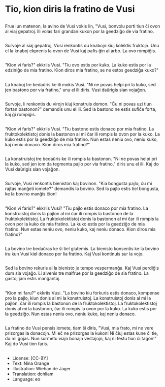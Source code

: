# Tio, kion diris la fratino de Vusi

##
Frue iun matenon, la avino de Vusi vokis lin, "Vusi, bonvolu porti tiun ĉi ovon al viaj gepatroj. Ili volas fari grandan kukon por la geedziĝo de via fratino.

##
Survoje al siaj gepatroj, Vusi renkontis du knabojn kiuj kolektis fruktojn. Unu el la knaboj ekprenis la ovon de Vusi kaj pafis ĝin al arbo. La ovo rompiĝis.

##
"Kion vi faris?" ekkriis Vusi. "Tiu ovo estis por kuko. La kuko estis por la edziniĝo de mia fratino. Kion diros mia fratino, se ne estos geedziĝa kuko?"

##
La knaboj tre bedaŭris ke ili mokis Vusi. "Ni ne povas helpi pri la kuko, sed jen bastono por via fratino," unu el ili diris. Vusi daŭrigis sian vojaĝon.

##
Survoje, li renkontis du virojn kiuj konstruis domon. "Ĉu ni povas uzi tiun fortan bastonon?" demandis unu el ili. Sed la bastono ne estis sufiĉe forta, kaj ĝi rompiĝis.

##
"Kion vi faris?" ekkriis Vusi. "Tiu bastono estis donaco por mia fratino. La fruktokolektistoj donis la bastonon al mi ĉar ili rompis la ovon por la kuko. La kuko estis por la geedziĝo de mia fratino. Nun estas neniu ovo, neniu kuko, kaj neniu donaco. Kion diros mia fratino?"

##
La konstruistoj tre bedaŭris ke ili rompis la bastonon. "Ni ne povas helpi pri la kuko, sed jen iom da tegmenta pajlo por via fratino," diris unu el ili. Kaj do Vusi daŭrigis sian vojaĝon.

##
Survoje, Vusi renkontis bieniston kaj bovinon. "Kia bongusta pajlo, ĉu mi rajtas manĝeti iomete?" demandis la bovino. Sed la pajlo estis tiel bongusta, ke la bovino manĝis ĉion!

##
"Kion vi faris?" ekkriis Vusi? "Tiu pajlo estis donaco por mia fratino. La konstruistoj donis la pajlon al mi ĉar ili rompis la bastonon de la fruktokolektistoj. La fruktokolektistoj donis la bastonon al mi ĉar ili rompis la ovon por la kuko de mia fratino. La kuko estis por la geedziĝo de mia fratino. Nun estas neniu ovo, neniu kuko, kaj neniu donaco. Kion diros mia fratino?"

##
La bovino tre bedaŭras ke ŝi tiel glutemis. La bienisto konsentis ke la bovino iru kun Vusi kiel donaco por lia fratino. Kaj Vusi kontinuis sur la vojo.

##
Sed la bovino rekuris al la bienisto je tempo vespermanĝa. Kaj Vusi perdiĝis dum sia vojaĝo. Li alvenis tre malfrue por la geedziĝo de sia fratino. La gastoj jam estis manĝantaj.

##
"Kion mi faru?" ekkriis Vusi. "La bovino kiu forkuris estis donaco, kompense pro la pajlo, kiun donis al mi la konstruistoj. La konstruistoj donis al mi la pajlon, ĉar ili rompis la bastonon de la fruktokolektistoj. La fruktokolektistoj donis al mi la bastonon, ĉar ili rompis la ovon por la kuko. La kuko estis por la geedziĝo. Nun estas neniu ovo, neniu kuko, kaj neniu donaco.

##
La fratino de Vusi pensis iomete, tiam ŝi diris, "Vusi, mia frato, mi ne vere prizorgas la donacojn. Mi eĉ ne prizorgas la kukon! Ni ĉiuj estas kune ĉi tie, do mi ĝojas. Nun surmetu viajn bonajn vestaĵojn, kaj ni festu tiun ĉi tagon!" Kaj do Vusi tion faris.

##
* License: [CC-BY]
* Text: Nina Orange
* Illustration: Wiehan de Jager
* Translation: dohliam
* Language: eo
